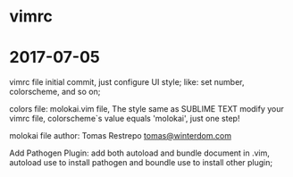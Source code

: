 # vimrc
# 2017-07-05
vimrc file initial commit, just configure UI style;
like: set number, colorscheme, and so on;

colors file: molokai.vim file, The style same as SUBLIME TEXT
modify your vimrc file, colorscheme`s value equals 'molokai', just one step!
 
molokai file author: Tomas Restrepo <tomas@winterdom.com>

Add Pathogen Plugin:
add both autoload and bundle document in .vim, autoload use to install pathogen and boundle use to install other plugin;
